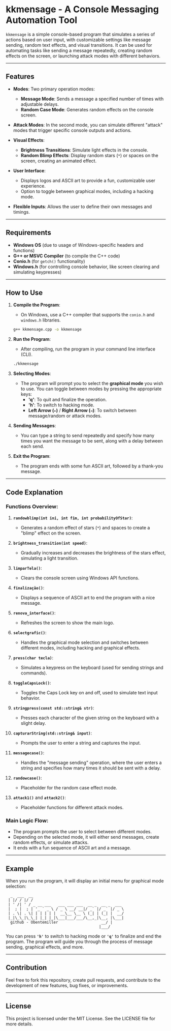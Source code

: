 # kkmensage - A Console Messaging Automation Tool

`kkmensage` is a simple console-based program that simulates a series of actions based on user input, with customizable settings like message sending, random text effects, and visual transitions. It can be used for automating tasks like sending a message repeatedly, creating random effects on the screen, or launching attack modes with different behaviors.

---

## Features

- **Modes**: Two primary operation modes:
  - **Message Mode**: Sends a message a specified number of times with adjustable delays.
  - **Random Case Mode**: Generates random effects on the console screen.
  
- **Attack Modes**: In the second mode, you can simulate different "attack" modes that trigger specific console outputs and actions.

- **Visual Effects**:
  - **Brightness Transitions**: Simulate light effects in the console.
  - **Random Blimp Effects**: Display random stars (`*`) or spaces on the screen, creating an animated effect.

- **User Interface**: 
  - Displays logos and ASCII art to provide a fun, customizable user experience.
  - Option to toggle between graphical modes, including a hacking mode.

- **Flexible Inputs**: Allows the user to define their own messages and timings.

---

## Requirements

- **Windows OS** (due to usage of Windows-specific headers and functions)
- **G++ or MSVC Compiler** (to compile the C++ code)
- **Conio.h** (for `getch()` functionality)
- **Windows.h** (for controlling console behavior, like screen clearing and simulating keypresses)

---

## How to Use

1. **Compile the Program**: 
   - On Windows, use a C++ compiler that supports the `conio.h` and `windows.h` libraries.
   
   ```bash
   g++ kkmensage.cpp -o kkmensage
   ```

2. **Run the Program**:
   - After compiling, run the program in your command line interface (CLI).
   
   ```bash
   ./kkmensage
   ```

3. **Selecting Modes**:
   - The program will prompt you to select the **graphical mode** you wish to use. You can toggle between modes by pressing the appropriate keys:
     - **'q'**: To quit and finalize the operation.
     - **'h'**: To switch to hacking mode.
     - **Left Arrow (`←`)** / **Right Arrow (`→`)**: To switch between message/random or attack modes.

4. **Sending Messages**:
   - You can type a string to send repeatedly and specify how many times you want the message to be sent, along with a delay between each send.

5. **Exit the Program**:
   - The program ends with some fun ASCII art, followed by a thank-you message.

---

## Code Explanation

### Functions Overview:

1. **`randowblimp(int ini, int fim, int probabilityOfStar)`**:
   - Generates a random effect of stars (`*`) and spaces to create a "blimp" effect on the screen.

2. **`brightness_transition(int speed)`**:
   - Gradually increases and decreases the brightness of the stars effect, simulating a light transition.

3. **`limparTela()`**:
   - Clears the console screen using Windows API functions.

4. **`finalização()`**:
   - Displays a sequence of ASCII art to end the program with a nice message.

5. **`renova_interface()`**:
   - Refreshes the screen to show the main logo.

6. **`selectgrafic()`**:
   - Handles the graphical mode selection and switches between different modes, including hacking and graphical effects.

7. **`press(char tecla)`**:
   - Simulates a keypress on the keyboard (used for sending strings and commands).

8. **`toggleCapsLock()`**:
   - Toggles the Caps Lock key on and off, used to simulate text input behavior.

9. **`stringpress(const std::string& str)`**:
   - Presses each character of the given string on the keyboard with a slight delay.

10. **`capturarString(std::string& input)`**:
    - Prompts the user to enter a string and captures the input.

11. **`messagecase()`**:
    - Handles the "message sending" operation, where the user enters a string and specifies how many times it should be sent with a delay.

12. **`randowcase()`**:
    - Placeholder for the random case effect mode.

13. **`attack1()`** and **`attack2()`**:
    - Placeholder functions for different attack modes.

### Main Logic Flow:
- The program prompts the user to select between different modes.
- Depending on the selected mode, it will either send messages, create random effects, or simulate attacks.
- It ends with a fun sequence of ASCII art and a message.

---

## Example

When you run the program, it will display an initial menu for graphical mode selection:

```
  _  ___  __
 | |/ / |/ /                                      
 | ' /| ' / _ __ ___   ___ ___ ___  __ _  __ _  ___ 
 |  ; |  ; | '_ ` _ \ / _ \ __/ __|/ _` |/ _` |/ _ \
 | . \| . \| | | | | |  __\__ \__ \ (_| | (_| |  __/
 |_|\_\_|\_\_| |_| |_|\___|___/___/\__,_|\__, |\___|
  github - Obentemiller                   __/ |     
                                         |___/
```

You can press **`'h'`** to switch to hacking mode or **`'q'`** to finalize and end the program. The program will guide you through the process of message sending, graphical effects, and more.

---

## Contribution

Feel free to fork this repository, create pull requests, and contribute to the development of new features, bug fixes, or improvements.

---

## License

This project is licensed under the MIT License. See the LICENSE file for more details.

